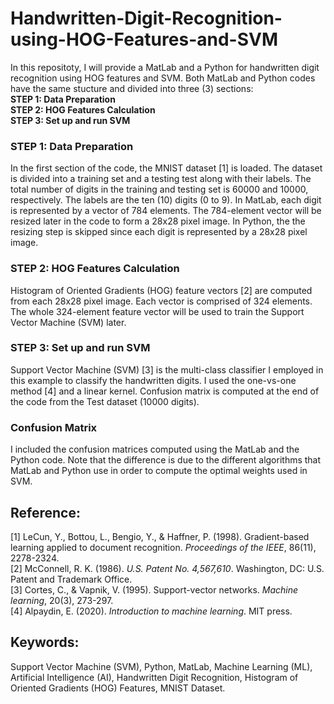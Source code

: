 # Handwritten-Digit-Recognition-using-HOG-Features-and-SVM
In this repositoty, I will provide a MatLab and a Python for handwritten digit recognition using HOG features and SVM. Both MatLab and Python codes have the same stucture and divided into three (3) sections:  
**STEP 1: Data Preparation**  
**STEP 2: HOG Features Calculation**  
**STEP 3: Set up and run SVM**  


### **STEP 1: Data Preparation**  
In the first section of the code, the MNIST dataset [1] is loaded. The dataset is divided into a training set and a testing test along with their labels. The total number of digits in the training and testing set is 60000 and 10000, respectively. The labels are the ten (10) digits (0 to 9). In MatLab, each digit is represented by a vector of 784 elements. The 784-element vector will be resized later in the code to form a 28x28 pixel image. In Python, the the resizing step is skipped since each digit is represented by a 28x28 pixel image. 
 
### **STEP 2: HOG Features Calculation**  
Histogram of Oriented Gradients (HOG) feature vectors [2] are computed from each 28x28 pixel image. Each vector is comprised of 324 elements. The whole 324-element feature vector will be used to train the Support Vector Machine (SVM) later. 
 
### **STEP 3: Set up and run SVM** 
Support Vector Machine (SVM) [3] is the multi-class classifier I employed in this example to classify the handwritten digits. I used the one-vs-one method [4] and a linear kernel. Confusion matrix is computed at the end of the code from the Test dataset (10000 digits).

### **Confusion Matrix** 
I included the confusion matrices computed using the MatLab and the Python code. Note that the difference is due to the different algorithms that MatLab and Python use in order to compute the optimal weights used in SVM. 


## Reference:  
[1] LeCun, Y., Bottou, L., Bengio, Y., & Haffner, P. (1998). Gradient-based learning applied to document recognition. *Proceedings of the IEEE*, 86(11), 2278-2324.  
[2] McConnell, R. K. (1986). *U.S. Patent No. 4,567,610*. Washington, DC: U.S. Patent and Trademark Office.  
[3] Cortes, C., & Vapnik, V. (1995). Support-vector networks. *Machine learning*, 20(3), 273-297.  
[4] Alpaydin, E. (2020). *Introduction to machine learning*. MIT press.


## Keywords:  
Support Vector Machine (SVM), Python, MatLab, Machine Learning (ML), Artificial Intelligence (AI), Handwritten Digit Recognition, Histogram of Oriented Gradients (HOG) Features, MNIST Dataset.  
